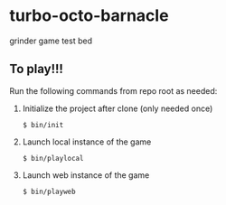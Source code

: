 # turbo-octo-barnacle
grinder game test bed

## To play!!!

Run the following commands from repo root as needed:

1. Initialize the project after clone (only needed once)
    ```
    $ bin/init
    ```

2. Launch local instance of the game
    ```
    $ bin/playlocal
    ```

2. Launch web instance of the game
    ```
    $ bin/playweb
    ```
